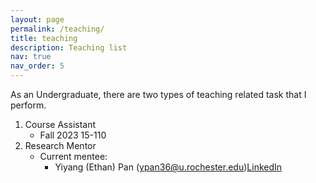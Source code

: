 ```yaml
---
layout: page
permalink: /teaching/
title: teaching
description: Teaching list
nav: true
nav_order: 5
---
```


As an Undergraduate, there are two types of teaching related task that I perform.

1. Course Assistant
    - Fall 2023 15-110 
2. Research Mentor
    - Current mentee:
        - Yiyang (Ethan) Pan (ypan36@u.rochester.edu)[LinkedIn](https://www.linkedin.com/in/ethan-pan-65b27a288/)